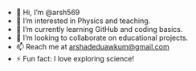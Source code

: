 - 👋 Hi, I’m @arsh569
- 👀 I’m interested in Physics and teaching.
- 🌱 I’m currently learning GitHub and coding basics.
- 💞️ I’m looking to collaborate on educational projects.
- 📫 Reach me at arshadeduawkum@gmail.com
- ⚡ Fun fact: I love exploring science!
